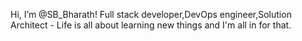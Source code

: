 Hi, I’m @SB_Bharath!
Full stack developer,DevOps engineer,Solution Architect  -
Life is all about learning new things and I'm all in for that.
